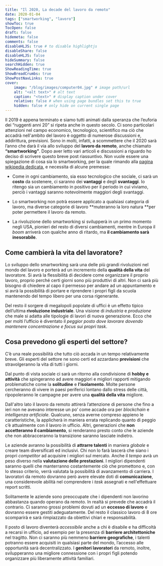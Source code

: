 ```yaml
---
title: "Il 2020, La decade del lavoro da remoto"
date: 2020-01-04
tags: ["smartworking", "lavoro"]
showToc: true
TocOpen: false
draft: false
hidemeta: false
comments: false
disableHLJS: true # to disable highlightjs
disableShare: false
disableHLJS: false
hideSummary: false
searchHidden: true
ShowReadingTime: true
ShowBreadCrumbs: true
ShowPostNavLinks: true
cover:
    image: "/blog/images/computer04.jpg" # image path/url
    alt: "<alt text>" # alt text
    caption: "<text>" # display caption under cover
    relative: false # when using page bundles set this to true
    hidden: false # only hide on current single page
---
```

Il 2019 è appena terminato e siamo tutti animati dalla speranza che l’euforia dei “ruggenti anni 20” si ripeta anche in questo secolo. Ci sono particolari attenzioni nel campo economico, tecnologico, scientifico ma ciò che accadrà nell'ambito del lavoro è oggetto di numerose discussioni e, addirittura, previsioni. Sono in molti, infatti, a scommettere che il 2020 sarà l’anno che darà il via allo sviluppo del **lavoro da remoto**, anche chiamato **“smartworking”**. Dopo aver letto vari articoli e discussioni a riguardo ho deciso di scrivere questo breve post riassuntivo. Non vuole essere una spiegazione di cosa sia lo smartworking, per la quale rimando alla [pagina wikipedia dedicata](https://it.wikipedia.org/wiki/Lavoro_agile), e necessita di alcune premesse:

* Come in ogni cambiamento, sia esso tecnologico che sociale, ci sarà un **costo** da sostenere, ci saranno dei **vantaggi** e degli **svantaggi**. Io ritengo sia un cambiamento in positivo per il periodo in cui viviamo, perciò i vantaggi saranno notevolmente maggiori degli svantaggi.

* Lo smartworking non potrà essere applicato a qualsiasi categoria di lavoro, ma diverse categorie di lavoro **muteranno la loro natura **per poter permettere il lavoro da remoto.

* La rivoluzione dello smartworking si svilupperà in un primo momento negli USA, pionieri del resto di diversi cambiamenti, mentre in Europa il *boom* arriverà con qualche anno di ritardo, ma **il cambiamento sarà inesorabile**.

## **Come cambierà la vita del lavoratore?**

Lo sviluppo dello smartworking sarà una delle più grandi rivoluzioni nel mondo del lavoro e porterà ad un incremento della **qualità della vita** del lavoratore. Si avrà la flessibilità di decidere come organizzare il proprio lavoro, proprio perché certi giorni sono più produttivi di altri. Non ci sarà più bisogno di chiedere al capo il permesso per andare ad un appuntamento e si avrà la possibilità di portare e riprendere i propri figli da scuola mantenendo del tempo libero per una corsa rigenerante.

Del resto il sorgere di megalopoli popolate di uffici è un effetto tipico dell’ultima **rivoluzione industriale**. Una visione di *industria* e *produzione* che male si adatta alle tipologie di lavori di nuova generazione. Ecco che per molti l’ufficio è diventato il *peggior posto dove lavorare dovendo mantenere concentrazione e focus sui propri task*.

## Cosa prevedono gli esperti del settore?

C’è una reale possibilità che tutto ciò accada in un tempo relativamente breve. Gli esperti del settore ne sono certi ed azzardano **previsioni** che stravolgeranno la vita di tutti i giorni.

Dal punto di vista sociale ci sarà un ritorno alla condivisione di **hobby e attività** che spingeranno ad avere maggiori e migliori rapporti mitigando problematiche come la **solitudine** e **l’isolamento**. Molte persone cercheranno di vivere in paesi periferici lontano dallo stress delle città, ripopoleranno le campagne per avere una **qualità della vita** migliore.

Dall'altro lato il lavoro da remoto attirerà l’attenzione di persone che fino a ieri non ne avevano interesse un po’ come accade ora per *blockchain* e *intelligenza artificiale*. Qualcuno, senza averne compreso appieno le caratteristiche, la applicherà in maniera errata replicando quanto di peggio c’è attualmente con il lavoro in ufficio. Altri, generazioni che **non accetteranno il cambiamento**, si renderanno presto conto che le aziende che non abbracceranno la transizione saranno lasciate indietro.

Le aziende avranno la possibilità di **attrarre talenti** in maniera *globale* e creare team diversificati ed inclusivi. Chi non lo farà lascerà che siano i propri *competitor* ad acquisire i migliori sul mercato. Anche il *tempo* avrà un peso diverso nella **valutazione delle prestazioni**. I migliori dipendenti saranno quelli che manterranno costantemente ciò che promettono e, con lo stesso criterio, verrà valutata la possibilità di avanzamento di carriera. I lavoratori da remoto dovranno però avere elevate doti di **comunicazione**, una considerevole abilità nel comprendere i *task* assegnati e nell'effettuare report scritti.

Solitamente le aziende sono preoccupate che i dipendenti non lavorino abbastanza quando operano da remoto. In realtà si prevede che accadrà il contrario. Ci saranno grossi problemi dovuti ad un **eccesso di lavoro** e dovranno essere gestiti adeguatamente. Del resto il classico lavoro di 8 ore scomparirà e sarà rimpiazzato da obiettivi chiari e responsabilità.

Il posto di lavoro diventerà *accessibile* anche a chi è disabile e ha difficoltà a recarsi in ufficio, ad esempio per la presenza di **barriere architettoniche** nel tragitto. Non ci saranno più nemmeno **barriere geografiche**, i talenti potranno essere acquisiti in qualsiasi parte del mondo, l’accesso alle opportunità sarà decentralizzato. I **genitori lavoratori** da remoto, inoltre, svilupperanno una migliore connessione con i propri figli potendo organizzare più liberamente attività familiari.
